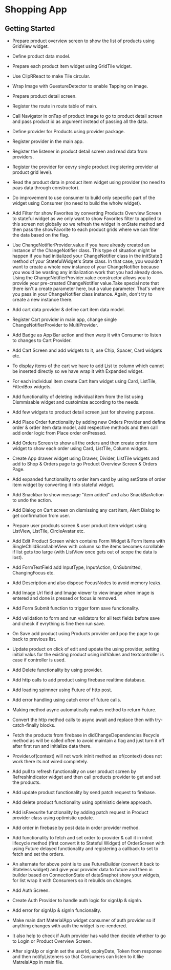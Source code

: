 # Shopping App
## Getting Started

* Prepare product overview screen to show the list of products using GridView widget.
* Define product data model.
* Prepare each product item widget using GridTile widget.
* Use ClipRReact to make Tile circular.
* Wrap Image with GuestureDetector to enable Tapping on image.
* Prepare product detail screen.
* Register the route in route table of main.
* Call Navigator in onTap of product image to go to product detail screen and pass product id as argument instead of passing all the data.
* Define provider for Products using provider package.
* Register provider in the main app.
* Register the listener in product detail screen and read data from providers.
* Register the provider for eevry single product (registering provider at product grid level).
* Read the product data in product item widget using provider (no need to paas data through constructor).
* Do improvement to use consumer to build only sepecific part of the widget using Consumer (no need to build the wholw widget).
* Add Filter for show Favorites by converting Products Overview Screen to stateful widget as we only want to show Favorites filter to applied to this screen not globally so we refresh the widget in onState method and then pass the showFavorite to each product grids where we can filter the data based on the flag.
* Use ChangeNotifierProvider.value if you have already created an instance of the ChangeNotifier class. This type of situation might be happen if you had initialized your ChangeNotifier class in the initState() method of your StatefulWidget's State class.
In that case, you wouldn't want to create a whole new instance of your ChangeNotifier because you would be wasting any initialization work that you had already done. Using the ChangeNotifierProvider.value constructor allows you to provide your pre-created ChangeNotifier value.Take special note that there isn't a create parameter here, but a value parameter. That's where you pass in your ChangeNotifier class instance. Again, don't try to create a new instance there.
* Add cart data provider & define cart item data model.
* Register Cart provider in main app, change single ChangeNotifierProvider to MultiProvider.
* Add Badge as App Bar action and then warp it with Consumer to listen to changes to Cart Provider.
* Add Cart Screen and add widgets to it, use Chip, Spacer, Card widgets etc.
* To display items of the cart we have to add List to column which cannot be inserted directly so we have wrap it with Expanded widget.
* For each individual item create Cart Item widget using Card, ListTile, FittedBox widgets.
* Add functionality of deleting individual item from the list using Dismmisable widget and custoimize according to the needs.
* Add few widgets to product detail screen just for showing purpose.
* Add Place Order functionality by adding new Orders Provider and define order & order item data model, add respective methods and then call add order logic from Place order onPressed.
* Add Orders Screen to show all the orders and then create order item widget to show each order using Card, ListTile, Column widgets.
* Create App drawer widget using Drawer, Divider, ListTile widgets and add to Shop & Orders page to go Product Overview Screen & Orders Page.
* Add expanded functionality to order item card by using setState of order item widget by converting it into stateful widget.

* Add Snackbar to show message "item added" and also SnackBarAction to undo the action.
* Add Dialog on Cart screen on dismissing any cart item, Alert Dialog to get confirmation from user.
* Prepare user prodcuts screen & user product item widget using ListView, ListTile, CircleAvatar etc.
* Add Edit Product Screen which contains Form Widget & Form Items with SingleChildScrollableView with column so the items becomes scrollable if list gets too large (with ListView once gets out of scope the data is lost).
* Add FormTextField add InputType, InputAction, OnSubmitted, ChangingFocus etc.
* Add Description and also dispose FocusNodes to avoid memory leaks.
* Add Image Url field and Image viewer to view image when image is entered and done is pressed or focus is removed.
* Add Form Submit function to trigger form save functionality.
* Add validation to form and run validators for all text fields before save and check if evrything is fine then run save.
* On Save add product using Products provider and pop the page to go back to previous list.
* Update product on click of edit and update the using provider, setting initial valus for the existing product using initValues and textcontroller is case if controller is used.
* Add Delete functionality by using provider.

* Add http calls to add product using firebase realtime database.
* Add loading spinnner using Future of http post.
* Add error handling using catch error of future calls.
* Making method async automatically makes method to return Future<void>.
* Convert the http method calls to async await and replace then with try-catch-finally blocks.

* Fetch the products from firebase in didChangeDependencies lfecycle method as will be called often to avoid maintain a flag and just turn it off after first run and initialize data there.
* Provider.of(context) will not work inInit method as of(context) does not work there its not wired completely.
* Add pull to refresh functionality on user product screen by RefreshIndicator widget and then call products provider to get and set the products.
* Add update product functionality by send patch request to firebase.
* Add delete product functionality using optimistic delete approach.
* Add isFavourite functionality by adding patch request in Product provider class using optimistic update.

* Add order in firebase by post data in order provider method.
* Add functionality to fetch and set order to provider & call it in inInit lifecycle method (first convert it to Stateful Widget) of OrderScreen with using Future delayed functionality and registering a callback to set to fetch and set the orders.
* An alternate for above point is to use FutureBuilder (convert it back to Stateless widget) and give your provider data to future and then in builder based on ConnectionState of dataSnaphot show your widgets, for list wrap it with Consumers<Orders> so it rebuilds on changes.

* Add Auth Screen.
* Create Auth Provider to handle auth logic for signUp & signIn.
* Add error for signUp & signIn funcionality.
* Make main dart MaterialApp widget consumer of auth provider so if anything changes with auth the widget is re-rendered.
* It also help to check if Auth provider has valid then decide whether to go to Login or Product Overview Screen.
* After signUp or signIn set the userId, expiryDate, Token from response and then notifyListeners so that Consumers can listen to it like MatreialApp in main file.

